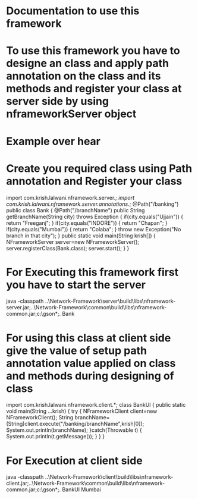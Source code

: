 # Documentation to use this framework
# To use this framework you have to designe an class and apply path annotation on the class and its methods and register your class at server side by using nframeworkServer object
# Example over hear
# Create you required class using Path annotation and Register your class
import com.krish.lalwani.nframework.server.*;
import com.krish.lalwani.nframework.server.annotations.*;
@Path("/banking")
public class Bank 
{
@Path("/branchName")
public String getBranchName(String city) throws Exception
{
if(city.equals("Ujjain"))
{
return "Freeganj";
}
if(city.equals("INDORE"))
{
return "Chapan";
}
if(city.equals("Mumbai"))
{
return "Colaba";
}
throw new Exception("No branch in that city");
}
public static void main(String krish[])
{
NFrameworkServer server=new NFrameworkServer();
server.registerClass(Bank.class);
server.start();
}
}


# For Executing this framework first you have to start the server

java -classpath ..\Network-Framework\server\build\libs\nframework-server.jar;..\Network-Framework\common\build\libs\nframework-common.jar;c:\gson\*;. Bank
 
# For using this class at client side give the value of setup path annotation value applied on class and methods during designing of class

import com.krish.lalwani.nframework.client.*;
class BankUI
{
public static void main(String ...krish)
{
try
{
NFrameworkClient client=new NFrameworkClient();
String branchName=(String)client.execute("/banking/branchName",krish[0]);
System.out.println(branchName);
}catch(Throwable t)
{
System.out.println(t.getMessage());
}
}
}

# For Execution at client side

java -classpath ..\Network-Framework\client\build\libs\nframework-client.jar;..\Network-Framework\common\build\libs\nframework-common.jar;c:\gson\*;. BankUI Mumbai
